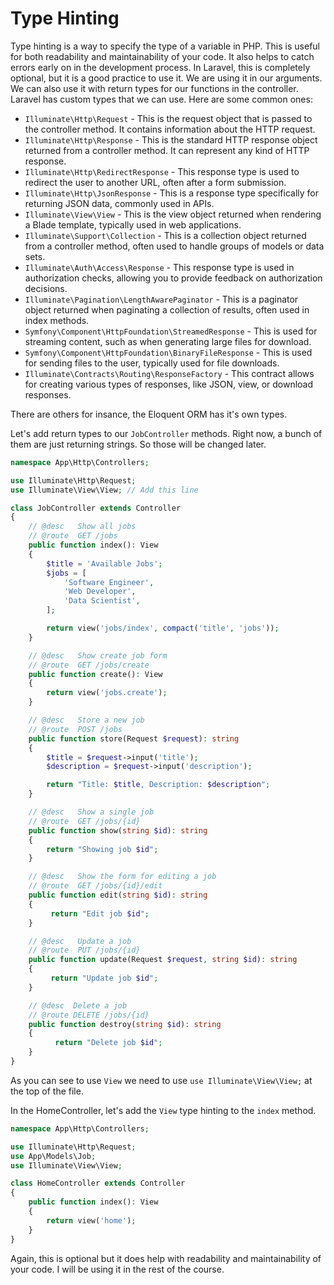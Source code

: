 # Type Hinting

Type hinting is a way to specify the type of a variable in PHP. This is useful for both readability and maintainability of your code. It also helps to catch errors early on in the development process. In Laravel, this is completely optional, but it is a good practice to use it. We are using it in our arguments. We can also use it with return types for our functions in the controller. Laravel has custom types that we can use. Here are some common ones:

- `Illuminate\Http\Request` - This is the request object that is passed to the controller method. It contains information about the HTTP request.
- `Illuminate\Http\Response` - This is the standard HTTP response object returned from a controller method. It can represent any kind of HTTP response.
- `Illuminate\Http\RedirectResponse` - This response type is used to redirect the user to another URL, often after a form submission.
- `Illuminate\Http\JsonResponse` - This is a response type specifically for returning JSON data, commonly used in APIs.
- `Illuminate\View\View` - This is the view object returned when rendering a Blade template, typically used in web applications.
- `Illuminate\Support\Collection` - This is a collection object returned from a controller method, often used to handle groups of models or data sets.
- `Illuminate\Auth\Access\Response` - This response type is used in authorization checks, allowing you to provide feedback on authorization decisions.
- `Illuminate\Pagination\LengthAwarePaginator` - This is a paginator object returned when paginating a collection of results, often used in index methods.
- `Symfony\Component\HttpFoundation\StreamedResponse` - This is used for streaming content, such as when generating large files for download.
- `Symfony\Component\HttpFoundation\BinaryFileResponse` - This is used for sending files to the user, typically used for file downloads.
- `Illuminate\Contracts\Routing\ResponseFactory` - This contract allows for creating various types of responses, like JSON, view, or download responses.

There are others for insance, the Eloquent ORM has it's own types.

Let's add return types to our `JobController` methods. Right now, a bunch of them are just returning strings. So those will be changed later.

```php
namespace App\Http\Controllers;

use Illuminate\Http\Request;
use Illuminate\View\View; // Add this line

class JobController extends Controller
{
    // @desc   Show all jobs
    // @route  GET /jobs
    public function index(): View
    {
        $title = 'Available Jobs';
        $jobs = [
            'Software Engineer',
            'Web Developer',
            'Data Scientist',
        ];

        return view('jobs/index', compact('title', 'jobs'));
    }

    // @desc   Show create job form
    // @route  GET /jobs/create
    public function create(): View
    {
        return view('jobs.create');
    }

    // @desc   Store a new job
    // @route  POST /jobs
    public function store(Request $request): string
    {
        $title = $request->input('title');
        $description = $request->input('description');

        return "Title: $title, Description: $description";
    }

    // @desc   Show a single job
    // @route  GET /jobs/{id}
    public function show(string $id): string
    {
        return "Showing job $id";
    }

    // @desc   Show the form for editing a job
    // @route  GET /jobs/{id}/edit
    public function edit(string $id): string
    {
         return "Edit job $id";
    }

    // @desc   Update a job
    // @route  PUT /jobs/{id}
    public function update(Request $request, string $id): string
    {
         return "Update job $id";
    }

    // @desc  Delete a job
    // @route DELETE /jobs/{id}
    public function destroy(string $id): string
    {
          return "Delete job $id";
    }
}
```

As you can see to use `View` we need to use `use Illuminate\View\View;` at the top of the file.

In the HomeController, let's add the `View` type hinting to the `index` method.

```php
namespace App\Http\Controllers;

use Illuminate\Http\Request;
use App\Models\Job;
use Illuminate\View\View;

class HomeController extends Controller
{
    public function index(): View
    {
        return view('home');
    }
}
```

Again, this is optional but it does help with readability and maintainability of your code. I will be using it in the rest of the course.
